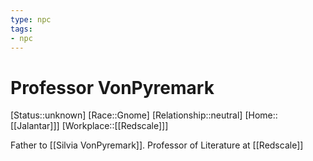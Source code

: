 ```yaml
---
type: npc
tags: 
- npc
---
```


# Professor VonPyremark

[Status::unknown]
[Race::Gnome]
[Relationship::neutral]
[Home::[[Jalantar]]]
[Workplace::[[Redscale]]]

Father to [[Silvia VonPyremark]]. Professor of Literature at [[Redscale]]